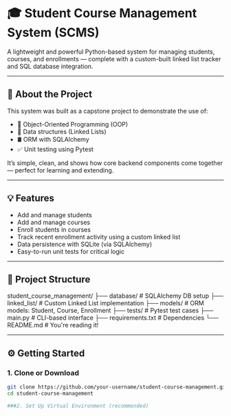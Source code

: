 # 🎓 Student Course Management System (SCMS)

A lightweight and powerful Python-based system for managing students, courses, and enrollments — complete with a custom-built linked list tracker and SQL database integration.

---

## 🚀 About the Project

This system was built as a capstone project to demonstrate the use of:
- 🔧 Object-Oriented Programming (OOP)
- 🔗 Data structures (Linked Lists)
- 🛢️ ORM with SQLAlchemy
- ✅ Unit testing using Pytest

It’s simple, clean, and shows how core backend components come together — perfect for learning and extending.

---

## 💡 Features

- Add and manage students
- Add and manage courses
- Enroll students in courses
- Track recent enrollment activity using a custom linked list
- Data persistence with SQLite (via SQLAlchemy)
- Easy-to-run unit tests for critical logic

---

## 📁 Project Structure
student_course_management/
├── database/ # SQLAlchemy DB setup
├── linked_list/ # Custom Linked List implementation
├── models/ # ORM models: Student, Course, Enrollment
├── tests/ # Pytest test cases
├── main.py # CLI-based interface
├── requirements.txt # Dependencies
└── README.md # You're reading it!


---

## ⚙️ Getting Started

### 1. Clone or Download
```bash
git clone https://github.com/your-username/student-course-management.git
cd student-course-management

###2. Set Up Virtual Environment (recommended)

